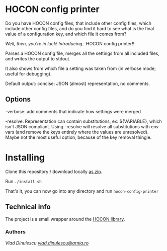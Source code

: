 # HOCON config printer

Do you have HOCON config files, that include other config files, which include 
other config files, and do you find it hard to see what is the final value of a
configuration key, and which file it comes from?

_Well, then, you're in luck! Introducing.._ HOCON config printer!!

Parses a HOCON config file, merges all the settings from all included files, 
   and writes the output to stdout.

It also shows from which file a setting was taken from (in verbose mode; useful
for debugging).

Default output: concise:  JSON (almost) representation, no comments.

## Options

-verbose: add comments that indicate how settings were merged

-resolve: Representation can contain substitutions, ex: ${VARIABLE}, which isn't
  JSON compliant. Using -resolve will resolve all substitutions with env vars 
  (and remove the keys entirely where the values are unresolved).
  Maybe not the most useful option, because of the key removal thingie.
  
# Installing

Clone this repository / download locally [as zip](https://github.com/vlad2/hocon-config-printer/archive/master.zip).

Run `./install.sh`

That's it, you can now go into any directory and run `hocon-config-printer`


## Technical info

The project is a small wrapper around the [HOCON library](https://github.com/lightbend/config).

### Authors

_Vlad Dinulescu <vlad.dinulescu@arnia.ro>_
